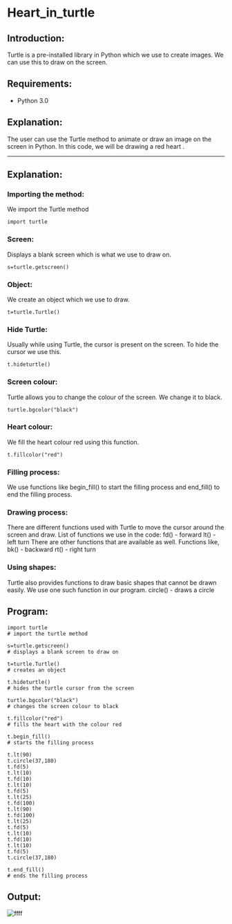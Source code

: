 # Heart_in_turtle
## Introduction:
Turtle is a pre-installed library in Python which we use to create images.
We can use this to draw on the screen.
## Requirements:
* Python 3.0
## Explanation:
The user can use the Turtle method to animate or draw an image on the screen in Python. 
In this code, we will be drawing a red heart .
___
## Explanation:
### Importing the method:
We import the Turtle method
```
import turtle
```
### Screen:
Displays a blank screen which is what we use to draw on.
```
s=turtle.getscreen()
```
### Object:
We create an object which we use to draw.
```
t=turtle.Turtle()
```
###  Hide Turtle:
Usually while using Turtle, the cursor is present on the screen. To hide the cursor we use
this.
```
t.hideturtle()
```
### Screen colour:
Turtle allows you to change the colour of the screen. We change it to black.
```
turtle.bgcolor("black")
```
### Heart colour:
We fill the heart colour red using this function.
```
t.fillcolor("red")
```
### Filling process:
We use functions like begin_fill() to start the filling process and end_fill()
to end the filling process.

### Drawing process:
There are different functions used with Turtle to move the cursor around the screen and draw.
List of functions we use in the code:
fd() - forward
lt() - left turn
There are other functions that are available as well. Functions like,
bk() - backward
rt() - right turn

### Using shapes:
Turtle also provides functions to draw basic shapes that cannot be drawn easily.
We use one such function in our program.
circle() - draws a circle

## Program:
```
import turtle
# import the turtle method

s=turtle.getscreen()
# displays a blank screen to draw on

t=turtle.Turtle()
# creates an object

t.hideturtle()
# hides the turtle cursor from the screen

turtle.bgcolor("black")
# changes the screen colour to black

t.fillcolor("red")
# fills the heart with the colour red

t.begin_fill()
# starts the filling process

t.lt(90)
t.circle(37,180)
t.fd(5)
t.lt(10)
t.fd(10)
t.lt(10)
t.fd(5)
t.lt(25)
t.fd(100)
t.lt(90)
t.fd(100)
t.lt(25)
t.fd(5)
t.lt(10)
t.fd(10)
t.lt(10)
t.fd(5)
t.circle(37,180)

t.end_fill()
# ends the filling process
```
## Output:
![ffff](https://github.com/Rachel-Eva/Heart_in_turtle/assets/145921131/c2753cb9-bde1-4c19-a9af-9cb5a4d4cf99)

